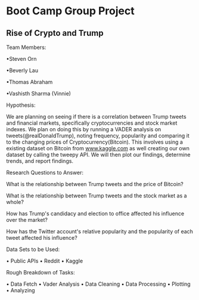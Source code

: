 # Boot Camp Group Project


## Rise of Crypto and Trump

Team Members: 

•Steven Orn

•Beverly Lau

•Thomas Abraham

•Vashisth Sharma (Vinnie)

Hypothesis:

We are planning on seeing if there is a correlation between Trump tweets and financial markets, specifically cryptocurrencies and stock market indexes. We plan on doing this by running a VADER analysis on tweets(@realDonaldTrump), noting frequency, popularity and comparing it to the changing prices of Cryptocurrency(Bitcoin). This involves using a existing dataset on Bitcoin from www.kaggle.com as well creating our own dataset by calling the tweepy API. We will then plot our findings, determine trends, and report findings. 

Research Questions to Answer:

What is the relationship between Trump tweets and the price of Bitcoin?

What is the relationship between Trump tweets and the stock market as a whole?

How has Trump's candidacy and election to office affected his influence over the market?

How has the Twitter account's relative popularity and the popularity of each tweet affected his influence?

Data Sets to be Used:

•	Public APIs
•	Reddit
•	Kaggle

Rough Breakdown of Tasks:

•	Data Fetch
•	Vader Analysis
•	Data Cleaning
•	Data Processing
•	Plotting
•	Analyzing